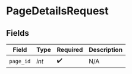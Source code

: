 # PageDetailsRequest


## Fields

| Field              | Type               | Required           | Description        |
| ------------------ | ------------------ | ------------------ | ------------------ |
| `page_id`          | *int*              | :heavy_check_mark: | N/A                |